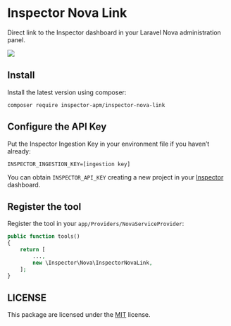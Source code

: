 # Inspector Nova Link

Direct link to the Inspector dashboard in your Laravel Nova administration panel.

![](https://app.inspector.dev/images/docs/inspector-nova-link-screen.png)

## Install

Install the latest version using composer:

```
composer require inspector-apm/inspector-nova-link
```

## Configure the API Key

Put the Inspector Ingestion Key in your environment file if you haven’t already:

```
INSPECTOR_INGESTION_KEY=[ingestion key]
```

You can obtain `INSPECTOR_API_KEY` creating a new project in your [Inspector](https://www.inspector.dev) dashboard.

## Register the tool

Register the tool in your `app/Providers/NovaServiceProvider`:

```php
public function tools()
{
    return [
        ...,
        new \Inspector\Nova\InspectorNovaLink,
    ];
}
```

## LICENSE

This package are licensed under the [MIT](LICENSE) license.
